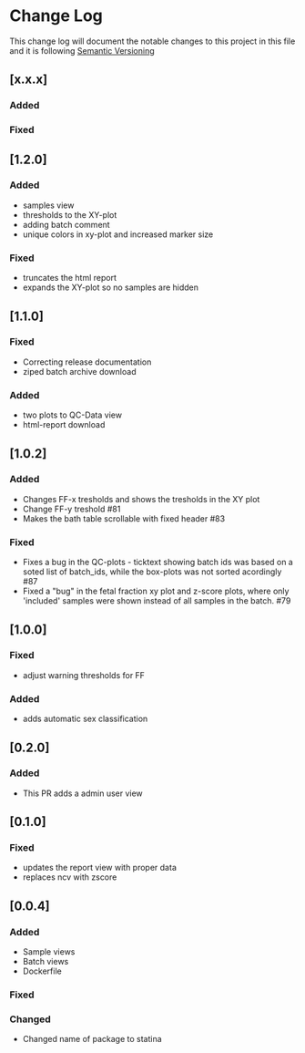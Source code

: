 # Change Log

This change log will document the notable changes to this project in this file and it is following [Semantic Versioning](https://semver.org/)
## [x.x.x]
### Added

### Fixed

## [1.2.0]
### Added
- samples view
- thresholds to the XY-plot
- adding batch comment
- unique colors in xy-plot and increased marker size

### Fixed
- truncates the html report
- expands the XY-plot so no samples are hidden

## [1.1.0]

### Fixed
- Correcting release documentation
- ziped batch archive download

### Added
- two plots to QC-Data view
- html-report download


## [1.0.2]

### Added
- Changes FF-x tresholds and shows the tresholds in the XY plot
- Change FF-y treshold #81 
- Makes the bath table scrollable with fixed header #83 

### Fixed
- Fixes a bug in the QC-plots - ticktext showing batch ids was based on a soted list of batch_ids, while the box-plots was not sorted acordingly #87
- Fixed a "bug" in the fetal fraction xy plot and z-score plots, where only 'included' samples were shown instead of all samples in the batch.  #79 

## [1.0.0]

### Fixed
- adjust warning thresholds for FF

### Added
- adds automatic sex classification


## [0.2.0]

### Added
- This PR adds a admin user view


## [0.1.0]

### Fixed
- updates the report view with proper data
- replaces ncv with zscore

## [0.0.4]

### Added
- Sample views
- Batch views
- Dockerfile

### Fixed

### Changed
- Changed name of package to statina
